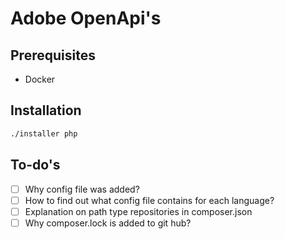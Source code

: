 # Adobe OpenApi's

## Prerequisites

- Docker

## Installation

```bash
./installer php
```

## To-do's

- [ ] Why config file was added?
- [ ] How to find out what config file contains for each language?
- [ ] Explanation on path type repositories in composer.json
- [ ] Why composer.lock is added to git hub?

